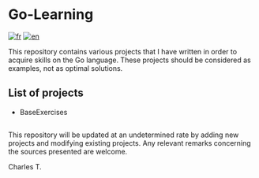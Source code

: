 # Go-Learning


[![fr](https://img.shields.io/badge/lang-fr-blue.svg)](https://github.com/chalodss/Learning-Programming/blob/main/Go-Learning/README.md)
[![en](https://img.shields.io/badge/lang-en-green.svg)](https://github.com/chalodss/Learning-Programming/blob/main/Go-Learning/README.en.md)

This repository contains various projects that I have written in order to acquire skills on the Go language. These projects should be considered as examples, not as optimal solutions.

## List of projects


- BaseExercises


##

This repository will be updated at an undetermined rate by adding new projects and modifying existing projects. Any relevant remarks concerning the sources presented are welcome.

Charles T.
